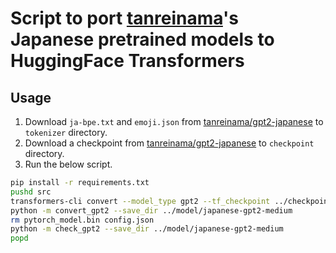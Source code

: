 # Script to port [tanreinama](https://github.com/tanreinama)'s Japanese pretrained models to HuggingFace Transformers

## Usage

1. Download `ja-bpe.txt` and `emoji.json` from [tanreinama/gpt2-japanese](https://github.com/tanreinama/gpt2-japanese) to `tokenizer` directory.
2. Download a checkpoint from [tanreinama/gpt2-japanese](https://github.com/tanreinama/gpt2-japanese) to `checkpoint` directory.
3. Run the below script.
```bash
pip install -r requirements.txt
pushd src
transformers-cli convert --model_type gpt2 --tf_checkpoint ../checkpoint/model-10410000 --pytorch_dump_output . --config ../config/japanese-gpt2-medium-config.json
python -m convert_gpt2 --save_dir ../model/japanese-gpt2-medium
rm pytorch_model.bin config.json
python -m check_gpt2 --save_dir ../model/japanese-gpt2-medium
popd
```
